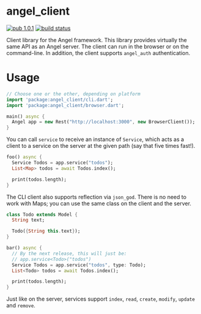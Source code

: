# angel_client

[![pub 1.0.1](https://img.shields.io/badge/pub-1.0.1-brightgreen.svg)](https://pub.dartlang.org/packages/angel_client)
[![build status](https://travis-ci.org/angel-dart/client.svg)](https://travis-ci.org/angel-dart/client)

Client library for the Angel framework.
This library provides virtually the same API as an Angel server.
The client can run in the browser or on the command-line.
In addition, the client supports `angel_auth` authentication.

# Usage

```dart
// Choose one or the other, depending on platform
import 'package:angel_client/cli.dart';
import 'package:angel_client/browser.dart';

main() async {
  Angel app = new Rest("http://localhost:3000", new BrowserClient());
}
```

You can call `service` to receive an instance of `Service`, which acts as a client to a
service on the server at the given path (say that five times fast!).

```dart
foo() async {
  Service Todos = app.service("todos");
  List<Map> todos = await Todos.index();

  print(todos.length);
}
```

The CLI client also supports reflection via `json_god`. There is no need to work with Maps;
you can use the same class on the client and the server.

```dart
class Todo extends Model {
  String text;

  Todo({String this.text});
}

bar() async {
  // By the next release, this will just be:
  // app.service<Todo>("todos")
  Service Todos = app.service("todos", type: Todo);
  List<Todo> todos = await Todos.index();

  print(todos.length);
}
```

Just like on the server, services support `index`, `read`, `create`, `modify`, `update` and
`remove`.
